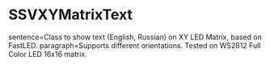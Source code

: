 # SSVXYMatrixText
sentence=Class to show text (English, Russian) on XY LED Matrix, based on FastLED.
paragraph=Supports different orientations. Tested on WS2812 Full Color LED 16x16 matrix.
